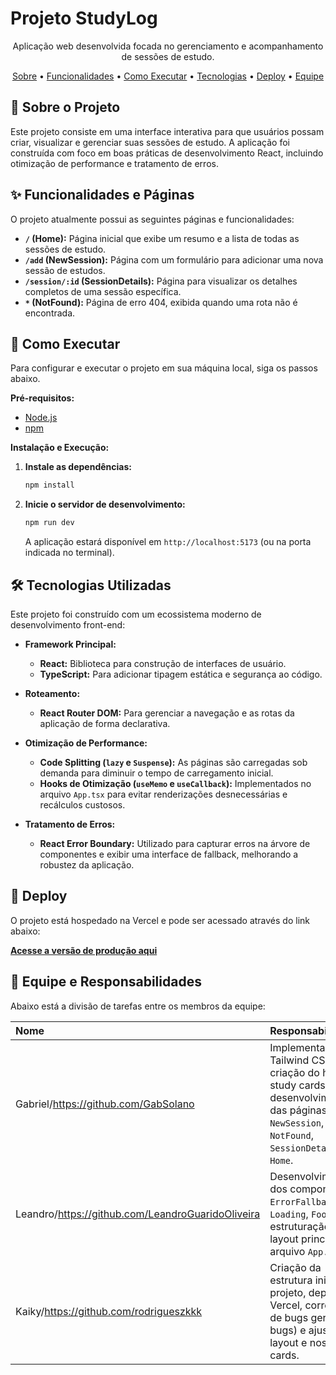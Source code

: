 # Projeto StudyLog

<p align="center">
  Aplicação web desenvolvida focada no gerenciamento e acompanhamento de sessões de estudo.
</p>

<p align="center">
  <a href="#-sobre-o-projeto">Sobre</a> •
  <a href="#-funcionalidades-e-páginas">Funcionalidades</a> •
  <a href="#-como-executar">Como Executar</a> •
  <a href="#-tecnologias-utilizadas">Tecnologias</a> •
  <a href="#-deploy">Deploy</a> •
  <a href="#-equipe">Equipe</a>
</p>

## 📖 Sobre o Projeto

Este projeto consiste em uma interface interativa para que usuários possam criar, visualizar e gerenciar suas sessões de estudo. A aplicação foi construída com foco em boas práticas de desenvolvimento React, incluindo otimização de performance e tratamento de erros.

## ✨ Funcionalidades e Páginas

O projeto atualmente possui as seguintes páginas e funcionalidades:

* **`/` (Home):** Página inicial que exibe um resumo e a lista de todas as sessões de estudo.
* **`/add` (NewSession):** Página com um formulário para adicionar uma nova sessão de estudos.
* **`/session/:id` (SessionDetails):** Página para visualizar os detalhes completos de uma sessão específica.
* **`*` (NotFound):** Página de erro 404, exibida quando uma rota não é encontrada.

## 🚀 Como Executar

Para configurar e executar o projeto em sua máquina local, siga os passos abaixo.

**Pré-requisitos:**
* [Node.js](https://nodejs.org/)
* [npm](https://www.npmjs.com/)

**Instalação e Execução:**

1.  **Instale as dependências:**
    ```bash
    npm install
    ```

2.  **Inicie o servidor de desenvolvimento:**
    ```bash
    npm run dev
    ```
    A aplicação estará disponível em `http://localhost:5173` (ou na porta indicada no terminal).

## 🛠️ Tecnologias Utilizadas

Este projeto foi construído com um ecossistema moderno de desenvolvimento front-end:

* **Framework Principal:**
    * **React:** Biblioteca para construção de interfaces de usuário.
    * **TypeScript:** Para adicionar tipagem estática e segurança ao código.

* **Roteamento:**
    * **React Router DOM:** Para gerenciar a navegação e as rotas da aplicação de forma declarativa.

* **Otimização de Performance:**
    * **Code Splitting (`lazy` e `Suspense`):** As páginas são carregadas sob demanda para diminuir o tempo de carregamento inicial.
    * **Hooks de Otimização (`useMemo` e `useCallback`):** Implementados no arquivo `App.tsx` para evitar renderizações desnecessárias e recálculos custosos.

* **Tratamento de Erros:**
    * **React Error Boundary:** Utilizado para capturar erros na árvore de componentes e exibir uma interface de fallback, melhorando a robustez da aplicação.

## 🔗 Deploy

O projeto está hospedado na Vercel e pode ser acessado através do link abaixo:

**[Acesse a versão de produção aqui](COLOQUE-O-SEU-LINK-AQUI)**

## 👥 Equipe e Responsabilidades

Abaixo está a divisão de tarefas entre os membros da equipe:

| Nome    | Responsabilidades                                                                                                                         |
| :------ | :---------------------------------------------------------------------------------------------------------------------------------------- |
| Gabriel/https://github.com/GabSolano | Implementação do Tailwind CSS, criação do header, study cards e desenvolvimento das páginas: `NewSession`, `NotFound`, `SessionDetails` e `Home`. |
| Leandro/https://github.com/LeandroGuaridoOliveira | Desenvolvimento dos componentes `ErrorFallback`, `Loading`, `Footer`, e estruturação do layout principal no arquivo `App.tsx`.            |
| Kaiky/https://github.com/rodrigueszkkk   | Criação da estrutura inicial do projeto, deploy na Vercel, correções de bugs gerais (fix bugs) e ajustes no layout e nos study cards.      |